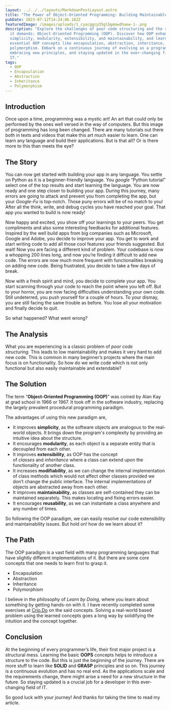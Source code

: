 ```yaml
---
layout: ../../../layouts/MarkdownPostLayout.astro
title: "The Power of Object-Oriented Programming: Building Maintainable Code"
pubDate: 2023-07-12T14:24:06.182Z
featuredImage: /images/uploads/1_cyacggcp35glbgmowdhaew-1-.png
description: "Explore the challenges of poor code structuring and the solution
  it demands: Object-Oriented Programming (OOP). Discover how OOP enhances
  simplicity, modularity, extensibility, and maintainability, and learn about
  essential OOP concepts like encapsulation, abstraction, inheritance, and
  polymorphism. Embark on a continuous journey of evolving as a programmer,
  embracing new principles, and staying updated in the ever-changing field of
  IT."
tags:
  - OOP
  - Encapsulation
  - Abstraction
  - Inheritance
  - Polymorphism
---
```

## Introduction

Once upon a time, programming was a mystic art! An art that could only be performed by the ones well versed in the way of computers. But this image of programming has long been changed. There are many tutorials out there both in texts and videos that make this art much easier to learn. One can learn any language and build their applications. But is that all? Or is there more to this than meets the eye?

## The Story

You can now get started with building your app in any language. You settle on Python as it is a beginner-friendly language. You *google* “Python tutorial” select one of the top results and start learning the language. You are now ready and one step closer to building your app. During this journey, many errors are going to attack and prevent you from completing the app, but your *Google-Fu* is top-notch. Those puny errors will be of no match to you! After all the think, write, and debug cycles you have reached your goal. That app you wanted to build is now ready!

Now happy and excited, you show off your learnings to your peers. You get compliments and also some interesting feedbacks for additional features. Inspired by the well build apps from big companies such as Microsoft, Google and Adobe, you decide to improve your app. You get to work and start writing code to add all those cool features your friends suggested. But wait! Now you are facing a different kind of problem. Your codebase is now a whopping 200 lines long, and now you’re finding it difficult to add new code. The errors are now much more frequent with functionalities breaking on adding new code. Being frustrated, you decide to take a few days of break.

Now with a fresh spirit and mind, you decide to complete your app. You start scanning through your code to reach the point where you left off. But to your horror, you are now facing difficulties understanding your own code. Still undeterred, you push yourself for a couple of hours. To your dismay, you are still facing the same trouble as before. You lose all your motivation and finally decide to quit.

So what happened? What went wrong?

## The Analysis

What you are experiencing is a classic problem of *poor code structuring.* This leads to low maintainability and makes it very hard to add new code. This is common in many beginner’s projects where the main focus is on functionality. So how do we write code which is not only functional but also easily maintainable and extendable?

## The Solution

The term “**Object-Oriented Programming (OOP)**” was coined by Alan Kay at grad school in 1966 or 1967. It took off in the software industry, replacing the largely prevalent procedural programming paradigm.

The advantages of using this new paradigm are,

* It improves **simplicity**, as the software objects are analogous to the real-world objects. It brings down the program's complexity by providing an intuitive idea about the structure.
* It encourages **modularity**, as each object is a separate entity that is decoupled from each other.
* It improves **extensibility**, as OOP has the concept of *classes* and *inheritance* where a class can extend upon the functionality of another class.
* It increases **modifiability**, as we can change the internal implementation of class methods which would not affect other classes provided we don’t change the public interface. The internal implementations of objects are abstracted away from each other.
* It improves **maintainability**, as classes are self-contained they can be maintained separately. This makes locating and fixing errors easier.
* It encourages **reusability**, as we can instantiate a class anywhere and any number of times.

So following the OOP paradigm, we can easily resolve our code extensibility and maintainability issues. But hold on! how do we learn about it?

## The Path

The OOP paradigm is a vast field with many programming languages that have slightly different implementations of it. But there are some core concepts that one needs to learn first to grasp it.

* Encapsulation
* Abstraction
* Inheritance
* Polymorphism

I believe in the philosophy of *Learn by Doing*, where you learn about something by getting hands-on with it. I have recently completed some exercises at [Crio.Do](https://crio.do/) on the said concepts. Solving a real-world based problem using the learned concepts goes a long way by solidifying the intuition and the concept together.

## Conclusion

At the beginning of every programmer’s life, their first major project is a structural mess. Learning the basic **OOPS** concepts helps to introduce a structure to the code. But this is just the beginning of the journey. There are more stuff to learn like **SOLID** and **GRASP** principles and so on. This journey is a continuous evolution and has no real end. As the applications scale and the requirements change, there might arise a need for a new structure in the future. So staying updated is a crucial job for a developer in this ever-changing field of IT.

So good luck with your journey! And thanks for taking the time to read my article.